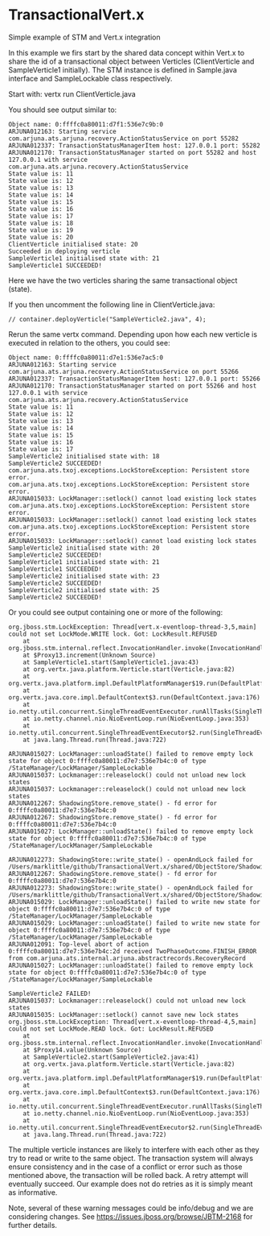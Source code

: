 TransactionalVert.x
===================

Simple example of STM and Vert.x integration

In this example we firs start by the shared data concept within Vert.x to share the id of a transactional
object between Verticles (ClientVerticle and SampleVerticle1 initially). The STM instance is defined in
Sample.java interface and SampleLockable class respectively.

Start with: vertx run ClientVerticle.java

You should see output similar to:

```
Object name: 0:ffffc0a80011:d7f1:536e7c9b:0
ARJUNA012163: Starting service com.arjuna.ats.arjuna.recovery.ActionStatusService on port 55282 
ARJUNA012337: TransactionStatusManagerItem host: 127.0.0.1 port: 55282 
ARJUNA012170: TransactionStatusManager started on port 55282 and host 127.0.0.1 with service com.arjuna.ats.arjuna.recovery.ActionStatusService 
State value is: 11
State value is: 12
State value is: 13
State value is: 14
State value is: 15
State value is: 16
State value is: 17
State value is: 18
State value is: 19
State value is: 20
ClientVerticle initialised state: 20
Succeeded in deploying verticle 
SampleVerticle1 initialised state with: 21
SampleVerticle1 SUCCEEDED!
```

Here we have the two verticles sharing the same transactional object (state).

If you then uncomment the following line in ClientVerticle.java:

    // container.deployVerticle("SampleVerticle2.java", 4);

Rerun the same vertx command. Depending upon how each new verticle is executed in relation to
the others, you could see:

```
Object name: 0:ffffc0a80011:d7e1:536e7ac5:0
ARJUNA012163: Starting service com.arjuna.ats.arjuna.recovery.ActionStatusService on port 55266 
ARJUNA012337: TransactionStatusManagerItem host: 127.0.0.1 port: 55266 
ARJUNA012170: TransactionStatusManager started on port 55266 and host 127.0.0.1 with service com.arjuna.ats.arjuna.recovery.ActionStatusService 
State value is: 11
State value is: 12
State value is: 13
State value is: 14
State value is: 15
State value is: 16
State value is: 17
SampleVerticle2 initialised state with: 18
SampleVerticle2 SUCCEEDED!
com.arjuna.ats.txoj.exceptions.LockStoreException: Persistent store error. 
com.arjuna.ats.txoj.exceptions.LockStoreException: Persistent store error. 
ARJUNA015033: LockManager::setlock() cannot load existing lock states 
com.arjuna.ats.txoj.exceptions.LockStoreException: Persistent store error. 
ARJUNA015033: LockManager::setlock() cannot load existing lock states 
com.arjuna.ats.txoj.exceptions.LockStoreException: Persistent store error. 
ARJUNA015033: LockManager::setlock() cannot load existing lock states 
SampleVerticle2 initialised state with: 20
SampleVerticle2 SUCCEEDED!
SampleVerticle1 initialised state with: 21
SampleVerticle1 SUCCEEDED!
SampleVerticle2 initialised state with: 23
SampleVerticle2 SUCCEEDED!
SampleVerticle2 initialised state with: 25
SampleVerticle2 SUCCEEDED!
```

Or you could see output containing one or more of the following:

```
org.jboss.stm.LockException: Thread[vert.x-eventloop-thread-3,5,main] could not set LockMode.WRITE lock. Got: LockResult.REFUSED
	at org.jboss.stm.internal.reflect.InvocationHandler.invoke(InvocationHandler.java:344)
	at $Proxy13.increment(Unknown Source)
	at SampleVerticle1.start(SampleVerticle1.java:43)
	at org.vertx.java.platform.Verticle.start(Verticle.java:82)
	at org.vertx.java.platform.impl.DefaultPlatformManager$19.run(DefaultPlatformManager.java:1550)
	at org.vertx.java.core.impl.DefaultContext$3.run(DefaultContext.java:176)
	at io.netty.util.concurrent.SingleThreadEventExecutor.runAllTasks(SingleThreadEventExecutor.java:354)
	at io.netty.channel.nio.NioEventLoop.run(NioEventLoop.java:353)
	at io.netty.util.concurrent.SingleThreadEventExecutor$2.run(SingleThreadEventExecutor.java:101)
	at java.lang.Thread.run(Thread.java:722)

ARJUNA015027: LockManager::unloadState() failed to remove empty lock state for object 0:ffffc0a80011:d7e7:536e7b4c:0 of type /StateManager/LockManager/SampleLockable 
ARJUNA015037: Lockmanager::releaselock() could not unload new lock states 
ARJUNA015037: Lockmanager::releaselock() could not unload new lock states 
ARJUNA012267: ShadowingStore.remove_state() - fd error for 0:ffffc0a80011:d7e7:536e7b4c:0 
ARJUNA012267: ShadowingStore.remove_state() - fd error for 0:ffffc0a80011:d7e7:536e7b4c:0 
ARJUNA015027: LockManager::unloadState() failed to remove empty lock state for object 0:ffffc0a80011:d7e7:536e7b4c:0 of type /StateManager/LockManager/SampleLockable 

ARJUNA012273: ShadowingStore::write_state() - openAndLock failed for /Users/marklittle/github/TransactionalVert.x/shared/ObjectStore/ShadowingStore//StateManager/LockManager/SampleLockable/LockStore/StateManager/LockManager/SampleLockable/0_ffffc0a80011_d7e7_536e7b4c_0 
ARJUNA012267: ShadowingStore.remove_state() - fd error for 0:ffffc0a80011:d7e7:536e7b4c:0 
ARJUNA012273: ShadowingStore::write_state() - openAndLock failed for /Users/marklittle/github/TransactionalVert.x/shared/ObjectStore/ShadowingStore//StateManager/LockManager/SampleLockable/LockStore/StateManager/LockManager/SampleLockable/0_ffffc0a80011_d7e7_536e7b4c_0 
ARJUNA015029: LockManager::unloadState() failed to write new state for object 0:ffffc0a80011:d7e7:536e7b4c:0 of type /StateManager/LockManager/SampleLockable 
ARJUNA015029: LockManager::unloadState() failed to write new state for object 0:ffffc0a80011:d7e7:536e7b4c:0 of type /StateManager/LockManager/SampleLockable 
ARJUNA012091: Top-level abort of action 0:ffffc0a80011:d7e7:536e7b4c:2d received TwoPhaseOutcome.FINISH_ERROR from com.arjuna.ats.internal.arjuna.abstractrecords.RecoveryRecord 
ARJUNA015027: LockManager::unloadState() failed to remove empty lock state for object 0:ffffc0a80011:d7e7:536e7b4c:0 of type /StateManager/LockManager/SampleLockable 

SampleVerticle2 FAILED!
ARJUNA015037: Lockmanager::releaselock() could not unload new lock states 
ARJUNA015035: LockManager::setlock() cannot save new lock states 
org.jboss.stm.LockException: Thread[vert.x-eventloop-thread-4,5,main] could not set LockMode.READ lock. Got: LockResult.REFUSED
	at org.jboss.stm.internal.reflect.InvocationHandler.invoke(InvocationHandler.java:344)
	at $Proxy14.value(Unknown Source)
	at SampleVerticle2.start(SampleVerticle2.java:41)
	at org.vertx.java.platform.Verticle.start(Verticle.java:82)
	at org.vertx.java.platform.impl.DefaultPlatformManager$19.run(DefaultPlatformManager.java:1550)
	at org.vertx.java.core.impl.DefaultContext$3.run(DefaultContext.java:176)
	at io.netty.util.concurrent.SingleThreadEventExecutor.runAllTasks(SingleThreadEventExecutor.java:354)
	at io.netty.channel.nio.NioEventLoop.run(NioEventLoop.java:353)
	at io.netty.util.concurrent.SingleThreadEventExecutor$2.run(SingleThreadEventExecutor.java:101)
	at java.lang.Thread.run(Thread.java:722)
```

The multiple verticle instances are likely to interfere with each other as they try to read or write to the
same object. The transaction system will always ensure consistency and in the case of a conflict or error such as
those mentioned above, the transaction will be rolled back. A retry attempt will eventually succeed. Our example does
not do retries as it is simply meant as informative.

Note, several of these warning messages could be info/debug and we are considering changes. See https://issues.jboss.org/browse/JBTM-2168
for further details.

